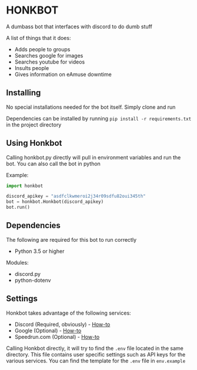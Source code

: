 # HONKBOT

A dumbass bot that interfaces with discord to do dumb stuff

A list of things that it does:
* Adds people to groups
* Searches google for images
* Searches youtube for videos
* Insults people
* Gives information on eAmuse downtime

## Installing

No special installations needed for the bot itself. Simply clone and run

Dependencies can be installed by running `pip install -r requirements.txt` in the project directory

## Using Honkbot

Calling honkbot.py directly will pull in environment variables and run the bot. You can also call the bot in python

Example:
```python
import honkbot

discord_apikey = "asdfclkwmeroi2j34r09sdfu82oui345th"
bot = honkbot.Honkbot(discord_apikey)
bot.run()
```

## Dependencies

The following are required for this bot to run correctly

* Python 3.5 or higher

Modules:
* discord.py
* python-dotenv

## Settings

Honkbot takes advantage of the following services:

* Discord (Required, obviously) - [How-to](https://discordpy.readthedocs.io/en/rewrite/discord.html)
* Google (Optional) - [How-to](https://support.google.com/googleapi/answer/6158862?hl=en)
* Speedrun.com (Optional) - [How-to](https://github.com/speedruncomorg/api/blob/master/authentication.md#aquiring-a-users-api-key)

Calling Honkbot directly, it will try to find the `.env` file located in the same directory. This file contains user specific settings such as API keys for the various services. You can find the template for the `.env` file in `env.example`
